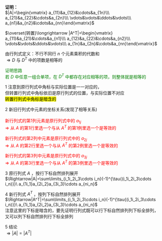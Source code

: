 **证明：**    
 $|A|=\begin{vmatrix}    
a_{11}&a_{12}&\cdots&a_{1n}\\\     
a_{21}&a_{22}&\cdots&a_{2n}\\\     
\vdots&\vdots&\ddots&\vdots\\\     
a_{n1}&a_{n2}&\cdots&a_{nn}\end{vmatrix}$     
    
 $\overset{转置}\longrightarrow    
|A^T|=\begin{vmatrix}    
a_{11}&a_{21}&\cdots&a_{n1}\\\     
a_{12}&a_{22}&\cdots&a_{n2}\\\     
\vdots&\vdots&\ddots&\vdots\\\     
a_{1n}&a_{2n}&\cdots&a_{nn}\end{vmatrix}$     
    
由行列式定义：不行不同行 $n$ 个元素乘积的代数和    
 $\Rightarrow D$ 与 $D^T$ 中的项数是相等的    
    
<font color=green>证明思路    
若 $D$ 中任意一组合单项，在 $D^T$ 中都存在对应相等的项，则整体就是相等的</font>    
    
1 注意到原行列式中角标与实际位置是一一对应的，    
但转置行列式中角标依旧是原行列式的位置，与实际位置不对应    
<mark>转置行列式中角标是暗含的</mark>    
    
2 新旧行列式中元素的坐标关系(发现了相等关系)    
<font color=red>    
新行列式的第1列元素是原行列式中的 $a_{1j}$     
 $\Rightarrow$ 从 $A$ 的第1行里选一个与从 $A^T$ 的第1例里选一个是等效的    
    
新行列式的第2列中元素是原行列式中的 $a_{2j}$     
 $\Rightarrow$ 从 $A$ 的第2行里选一个与从 $A^T$ 的第2例里选一个是等效的    
    
新行列式的第3列中元素是原行列式中的 $a_{3j}$     
 $\Rightarrow$ 从 $A$ 的第3行里选一个与从 $A^T$ 的第3例里选一个是等效的    
</font>    
    
3 原行列式 $A$ ，按行下标自然排列展开    
 $\Rightarrow|A|=\sum\limits_{i_1i_2i_3\cdots i_n}(-1)^{\tau{(i_1i_2i_3\cdots i_n)}}\     
a_{1i_1}a_{2i_2}a_{3i_3}\cdots a_{ni_n}$     
    
4 新行列式 $A^T$ ，按列下标自然排列展开    
 $\Rightarrow|A^T|=\sum\limits_{i_1i_2i_3\cdots i_n}(-1)^{\tau{(i_1i_2i_3\cdots i_n)}}\     
a_{1i_1}a_{2i_2}a_{3i_3}\cdots a_{ni_n}$     
注意这里的下标是暗含的，要先证明行列式既可以行下标自然排列列下标全排列，又可以列下标自然排列行下标全排列    
    
5 结论    
 $\Rightarrow|A|=|A^T|$     
